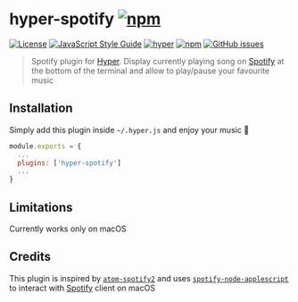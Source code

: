 # hyper-spotify [![npm](https://img.shields.io/npm/v/hyper-spotify.svg)](https://www.npmjs.com/package/hyper-spotify)

[![License](https://img.shields.io/github/license/panz3r/hyper-spotify.svg)](LICENSE.md)
[![JavaScript Style Guide](https://img.shields.io/badge/code_style-standard-brightgreen.svg)](https://standardjs.com)
[![hyper](https://img.shields.io/badge/Hyper-v1.3.3-brightgreen.svg)](https://github.com/zeit/hyper/releases/tag/1.3.3)
[![npm](https://img.shields.io/npm/dm/hyper-spotify.svg)](https://www.npmjs.com/package/hyper-spotify)
[![GitHub issues](https://img.shields.io/github/issues/panz3r/hyper-spotify.svg)](https://github.com/panz3r/hyper-spotify/issues)

> Spotify plugin for [Hyper](https://hyper.is). Display currently playing song on [Spotify](https://www.spotify.com) at the bottom of the terminal and allow to play/pause your favourite music

## Installation
Simply add this plugin inside `~/.hyper.js` and enjoy your music :musical_note:
```js
module.exports = {
  ...
  plugins: ['hyper-spotify']
  ...
}
```

## Limitations
Currently works only on macOS

## Credits

This plugin is inspired by [`atom-spotify2`](https://github.com/albertorestifo/atom-spotify2) and uses [`spotify-node-applescript`](https://github.com/andrehaveman/spotify-node-applescript) to interact with [Spotify](https://www.spotify.com) client on macOS
